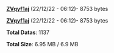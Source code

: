 [**ZVqyf1aj**](/data/ZVqyf1aj.txt) (22/12/22 - 06:12)- 8753 bytes

[**ZVqyf1aj**](/data/ZVqyf1aj.txt) (22/12/22 - 06:12)- 8753 bytes

**Total Datas**: 1137

**Total Size**: 6.95 MB / 6.9 MB